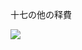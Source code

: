 十七の他の释費

![](https://www.nta.go.jp/tmp/bea8b1a9-de4a-44c8-acad-02e967a9f817/images/3ce025f253c899500f3eea0ec5d613a65be71ca66b2c346c7421bcde77b4b3b8.jpg)